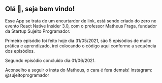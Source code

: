 ## Olá 👋, seja bem vindo!

Esse App se trata de um encurtardor de link, está sendo criado
do zero no evento React Native Insider 3.0, com o professor
Matheus Fraga, fundador da Startup Sujeito Programador.


Primeiro episódio foi feito hoje dia 31/05/2021, são 5 episódios
de muito prática e aprendizado, irei colocando o código aqui
conforme a sequência dos episódios.

Segundo episódio concluído dia 01/06/2021.

Aconselho a seguir o insta do Matheus, o cara é fera demais!
Instagram: @sujeitoprogramador
